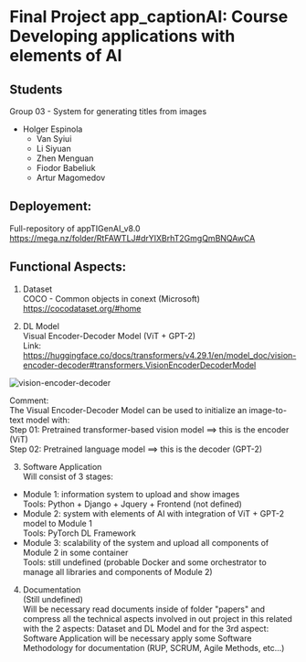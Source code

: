 # Final Project app_captionAI: Course Developing applications with elements of AI  

## Students
Group 03 - System for generating titles from images  
  - Holger Espinola  
	- Van Syiui  
	- Li Siyuan  
	- Zhen Menguan  
	- Fiodor Babeliuk  
	- Artur Magomedov  

## Deployement:  
  Full-repository of appTIGenAI_v8.0  
  https://mega.nz/folder/RtFAWTLJ#drYIXBrhT2GmgQmBNQAwCA  

## Functional Aspects:  

1) Dataset  
COCO - Common objects in conext (Microsoft)  
https://cocodataset.org/#home  

2) DL Model  
Visual Encoder-Decoder Model (ViT + GPT-2)  
Link: https://huggingface.co/docs/transformers/v4.29.1/en/model_doc/vision-encoder-decoder#transformers.VisionEncoderDecoderModel  

![vision-encoder-decoder](https://github.com/HoltechHard/app_captionAI/assets/35493202/73fe6cc2-2741-4b20-838d-ec5e05821338)


Comment:  
The Visual Encoder-Decoder Model can be used to initialize an image-to-text model with:  
Step 01: Pretrained transformer-based vision model ==> this is the encoder (ViT)  
Step 02: Pretrained language model ==> this is the decoder (GPT-2)  

3) Software Application  
Will consist of 3 stages:  
- Module 1: information system to upload and show images  
  Tools: Python + Django + Jquery + Frontend (not defined)  
- Module 2: system with elements of AI with integration of ViT + GPT-2 model to Module 1  
  Tools: PyTorch DL Framework  
- Module 3: scalability of the system and upload all components of Module 2 in some container  
  Tools: still undefined (probable Docker and some orchestrator to manage all libraries and components of Module 2)  

4) Documentation  
  (Still undefined)  
  Will be necessary read documents inside of folder "papers" and compress all the technical aspects involved 
  in out project in this related with the 2 aspects: Dataset and DL Model and for the 3rd aspect: Software Application
  will be necessary apply some Software Methodology for documentation (RUP, SCRUM, Agile Methods, etc...)
  
